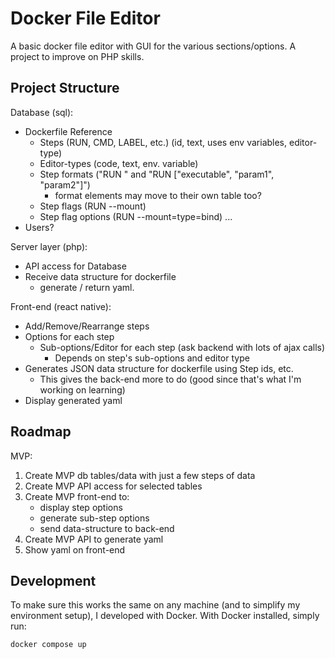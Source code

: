 # Docker File Editor

A basic docker file editor with GUI for the various sections/options.
A project to improve on PHP skills.

## Project Structure

Database (sql):

- Dockerfile Reference
  - Steps (RUN, CMD, LABEL, etc.) (id, text, uses env variables, editor-type)
  - Editor-types (code, text, env. variable)
  - Step formats ("RUN <command>" and "RUN ["executable", "param1", "param2"]")
    - format elements may move to their own table too?
  - Step flags (RUN --mount)
  - Step flag options (RUN --mount=type=bind)
    ...
- Users?

Server layer (php):

- API access for Database
- Receive data structure for dockerfile
  - generate / return yaml.

Front-end (react native):

- Add/Remove/Rearrange steps
- Options for each step
  - Sub-options/Editor for each step (ask backend with lots of ajax calls)
    - Depends on step's sub-options and editor type
- Generates JSON data structure for dockerfile using Step ids, etc.
  - This gives the back-end more to do (good since that's what I'm working on learning)
- Display generated yaml

## Roadmap

MVP:

1. Create MVP db tables/data with just a few steps of data
2. Create MVP API access for selected tables
3. Create MVP front-end to:
   - display step options
   - generate sub-step options
   - send data-structure to back-end
4. Create MVP API to generate yaml
5. Show yaml on front-end

## Development

To make sure this works the same on any machine (and to simplify my environment setup), I developed with Docker. With Docker installed, simply run:

```bash
docker compose up
```
